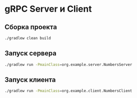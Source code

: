 # gRPC Server и Client

## Сборка проекта
```bash
./gradlew clean build
```

## Запуск сервера
```bash
./gradlew run -PmainClass=org.example.server.NumbersServer
```

## Запуск клиента
```bash
./gradlew run -PmainClass=org.example.client.NumbersClient
```

